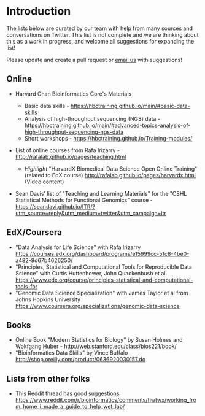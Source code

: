 # Introduction

The lists below are curated by our team with help from many sources and conversations on Twitter. This list is not complete and we are thinking about this as a work in progress, and welcome all suggestions for expanding the list!

Please update and create a pull request or [email us](mailto:hbctraining@hsph.harvard.edu) with suggestions!

## Online

* Harvard Chan Bioinformatics Core's Materials  
   * Basic data skills - https://hbctraining.github.io/main/#basic-data-skills
   * Analysis of high-throughput sequencing (NGS) data - https://hbctraining.github.io/main/#advanced-topics-analysis-of-high-throughput-sequencing-ngs-data
   * Short workshops - https://hbctraining.github.io/Training-modules/

* List of online courses from Rafa Irizarry - http://rafalab.github.io/pages/teaching.html
  * *Highlight* "HarvardX Biomedical Data Science Open Online Training" (related to EdX course) http://rafalab.github.io/pages/harvardx.html (Video content)
* Sean Davis' list of "Teaching and Learning Materials" for the "CSHL Statistical Methods for Functional Genomics" course - https://seandavi.github.io/ITR/?utm_source=reply&utm_medium=twitter&utm_campaign=itr

## EdX/Coursera

* "Data Analysis for Life Science" with Rafa Irizarry https://courses.edx.org/dashboard/programs/e15999cc-51c8-4be0-a482-9d67b4626250/
* "Principles, Statistical and Computational Tools for Reproducible Data Science" with Curtis Huttenhower, John Quackenbush et al. https://www.edx.org/course/principles-statistical-and-computational-tools-for
* "Genomic Data Science Specialization" with James Taylor et al from Johns Hopkins University https://www.coursera.org/specializations/genomic-data-science

## Books

* Online Book "Modern Statistics for Biology" by Susan Holmes and Wokfgang Huber - http://web.stanford.edu/class/bios221/book/
* "Bioinformatics Data Skills" by Vince Buffalo http://shop.oreilly.com/product/0636920030157.do

## Lists from other folks

* This Reddit thread has good suggestions https://www.reddit.com/r/bioinformatics/comments/fiwtwx/working_from_home_i_made_a_guide_to_help_wet_lab/


